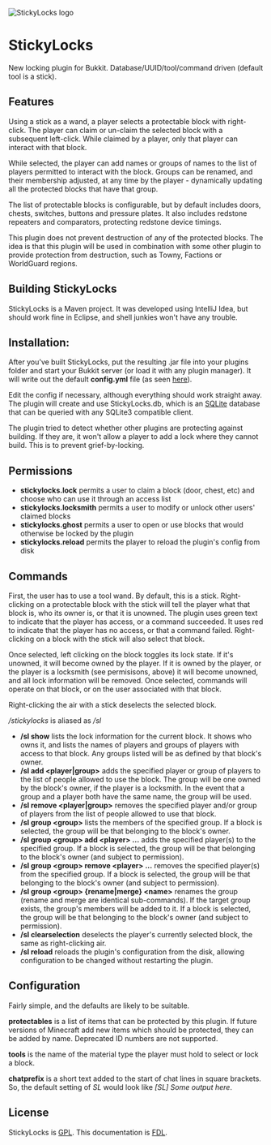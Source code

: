 ![StickyLocks logo](https://github.com/Brianetta/StickyLocks/wiki/StickyLocks.png)
# StickyLocks #

New locking plugin for Bukkit. Database/UUID/tool/command driven (default tool is a stick).

## Features ##

Using a stick as a wand, a player selects a protectable block with
right-click. The player can claim or un-claim the selected block
with a subsequent left-click. While claimed by a player, only that
player can interact with that block.

While selected, the player can add names or groups of names to the
list of players permitted to interact with the block. Groups can be
renamed, and their membership adjusted, at any time by the player -
dynamically updating all the protected blocks that have that group.

The list of protectable blocks is configurable, but by default includes
doors, chests, switches, buttons and pressure plates. It also includes
redstone repeaters and comparators, protecting redstone device timings.

This plugin does not prevent destruction of any of the protected blocks.
The idea is that this plugin will be used in combination with some
other plugin to provide protection from destruction, such as Towny,
Factions or WorldGuard regions.

## Building StickyLocks ##

StickyLocks is a Maven project. It was developed using IntelliJ Idea, but
should work fine in Eclipse, and shell junkies won't have any trouble.

## Installation: ##

After you've built StickyLocks, put the resulting .jar file into your plugins
folder and start your Bukkit server (or load it with any plugin manager). It
will write out the default **config.yml** file (as seen
[here](src/main/resources/config.yml)).

Edit the config if necessary, although everything should work straight away.
The plugin will create and use StickyLocks.db, which is an
[SQLite](http://www.sqlite.org/) database that can be queried with any
SQLite3 compatible client.

The plugin tried to detect whether other plugins are protecting against
building. If they are, it won't allow a player to add a lock where they
cannot build. This is to prevent grief-by-locking.

## Permissions

- **stickylocks.lock** permits a user to claim a block (door, chest, etc) and choose who can use it through an access list
- **stickylocks.locksmith** permits a user to modify or unlock other users' claimed blocks
- **stickylocks.ghost** permits a user to open or use blocks that would otherwise be locked by the plugin
- **stickylocks.reload** permits the player to reload the plugin's config from disk

## Commands

First, the user has to use a tool wand. By default, this is a stick. Right-clicking on a protectable block with the stick will tell the player what that block is, who its owner is, or that it is unowned. The plugin uses green text to indicate that the player has access, or a command succeeded. It uses red to indicate that the player has no access, or that a command failed. Right-clicking on a block with the stick will also select that block.

Once selected, left clicking on the block toggles its lock state. If it's unowned, it will become owned by the player. If it is owned by the player, or the player is a locksmith (see permisisons, above) it will become unowned, and all lock information will be removed. Once selected, commands will operate on that block, or on the user associated with that block.

Right-clicking the air with a stick deselects the selected block.

*/stickylocks* is aliased as */sl*

- **/sl show** lists the lock information for the current block. It shows who owns it, and lists the names of players and groups of players with access to that block. Any groups listed will be as defined by that block's owner.
- **/sl add &lt;player|group&gt;** adds the specified player or group of players to the list of people allowed to use the block. The group will be one owned by the block's owner, if the player is a locksmith. In the event that a group and a player both have the same name, the group will be used.
- **/sl remove &lt;player|group&gt;** removes the specified player and/or group of players from the list of people allowed to use that block.
- **/sl group &lt;group&gt;** lists the members of the specified group. If a block is selected, the group will be that belonging to the block's owner.
- **/sl group &lt;group&gt; add &lt;player&gt; ...** adds the specified player(s) to the specified group. If a block is selected, the group will be that belonging to the block's owner (and subject to permission).
- **/sl group &lt;group&gt; remove &lt;player&gt; ...** removes the specified player(s) from the specified group. If a block is selected, the group will be that belonging to the block's owner (and subject to permission).
- **/sl group &lt;group&gt; {rename|merge} &lt;name&gt;** renames the group (rename and merge are identical sub-commands). If the target group exists, the group's members will be added to it. If a block is selected, the group will be that belonging to the block's owner (and subject to permission).
- **/sl clearselection** deselects the player's currently selected block, the same as right-clicking air.
- **/sl reload** reloads the plugin's configuration from the disk, allowing configuration to be changed without restarting the plugin.

## Configuration

Fairly simple, and the defaults are likely to be suitable.

**protectables** is a list of items that can be protected by this plugin. If future versions of Minecraft add new items which should be protected, they can be added by name. Deprecated ID numbers are not supported.

**tools** is the name of the material type the player must hold to select or lock a block.

**chatprefix** is a short text added to the start of chat lines in square brackets. So, the default setting of *SL* would look like *\[SL] Some output here*.

## License ##

StickyLocks is [GPL](http://www.gnu.org/copyleft/gpl.html).
This documentation is [FDL](http://www.gnu.org/copyleft/fdl.html).
